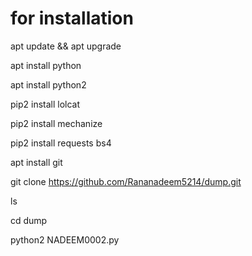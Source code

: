 # for installation 
apt update && apt upgrade

apt install python

apt install python2

pip2 install lolcat

pip2 install mechanize

pip2 install requests bs4

apt install git

git clone https://github.com/Rananadeem5214/dump.git

ls

cd dump

python2 NADEEM0002.py
